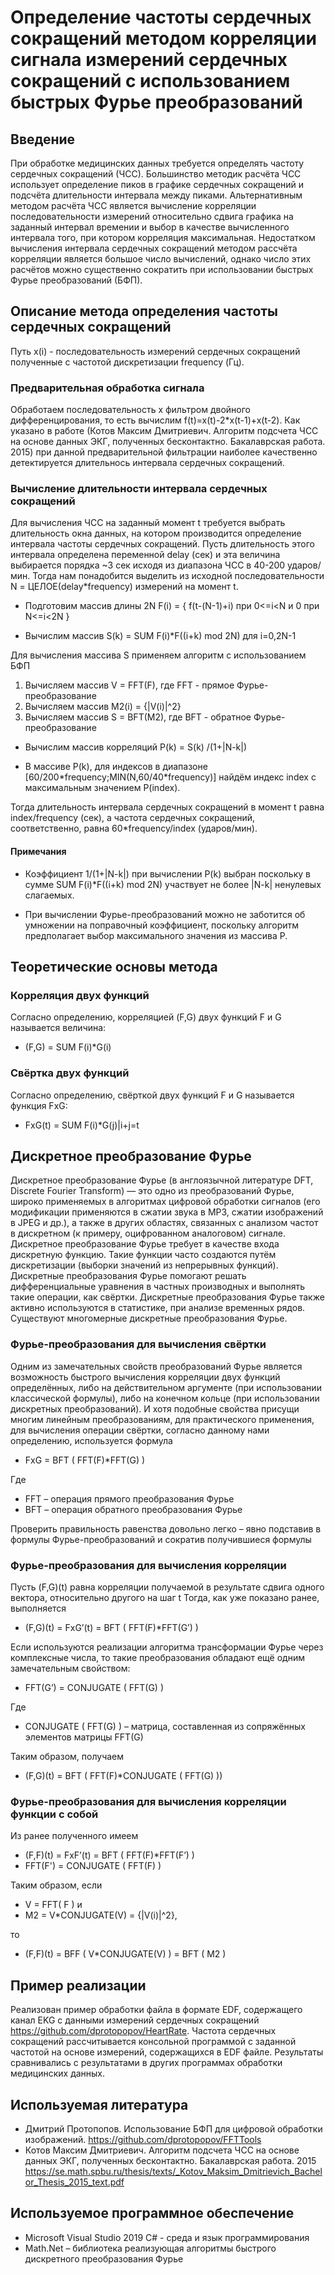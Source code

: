 # Определение частоты сердечных сокращений методом корреляции сигнала измерений сердечных сокращений с использованием быстрых Фурье преобразований 

## Введение

При обработке медицинских данных требуется определять частоту сердечных сокращений (ЧСС). Большинство методик расчёта ЧСС использует определение пиков в графике сердечных сокращений и подсчёта длительности интервала между пиками. Альтернативным методом расчёта ЧСС является вычисление корреляции последовательности измерений относительно сдвига графика на заданный интервал времении и выбор в качестве вычисленного интервала того, при котором корреляция максимальная. Недостатком вычисления интервала сердечных сокращений методом рассчёта корреляции является большое число вычислений, однако число этих расчётов можно существенно сократить при использовании быстрых Фурье преобразований (БФП).

## Описание метода определения частоты сердечных сокращений

Путь x(i) - последовательность измерений сердечных сокращений полученные с частотой дискретизации frequency (Гц).

### Предварительная обработка сигнала

Обработаем последовательность x фильтром двойного дифференцирования, то есть вычислим f(t)=x(t)-2\*x(t-1)+x(t-2).
Как указано в работе (Котов Максим Дмитриевич. Алгоритм подсчета ЧСС на основе данных ЭКГ, полученных бесконтактно. Бакалаврская работа. 2015) при данной предварительной фильтрации наиболее качественно детектируется длительнось интервала сердечных сокращений.

### Вычисление длительности интервала сердечных сокращений

Для вычисления ЧСС на заданный момент t требуется выбрать длительность окна данных, на котором производится определение интервала частоты сердечных сокращений. Пусть длительность этого интервала определена переменной delay (сек) и эта величина выбирается порядка ~3 сек исходя из диапазона ЧСС в 40-200 ударов/мин. Тогда нам понадобится выделить из исходной последовательности N = ЦЕЛОЕ(delay\*frequency) измерений на момент t.

- Подготовим массив длины 2N F(i) = { f(t-(N-1)+i) при 0<=i<N и 0 при N<=i<2N }

- Вычислим массив S(k) = SUM F(i)\*F((i+k) mod 2N) для  i=0,2N-1

Для вычисления массива S применяем алгоритм с использованием БФП

1. Вычисляем массив V = FFT(F), где FFT - прямое Фурье-преобразование
2. Вычисляем массив M2(i) = {|V(i)|^2}
3. Вычисляем массив S = BFT(M2), где BFT - обратное Фурье-преобразование

- Вычислим массив корреляций P(k) = S(k) /(1+|N-k|)

- В массиве P(k), для индексов в диапазоне \[60/200\*frequency;MIN(N,60/40\*frequency)\] найдём индекс index с максимальным значением P(index).

Тогда длительность интервала сердечных сокращений в момент t равна index/frequency (сек), а частота сердечных сокращений, соответственно, равна 60\*frequency/index (ударов/мин).

#### Примечания

- Коэффициент 1/(1+|N-k|) при вычислении P(k) выбран поскольку в сумме SUM F(i)\*F((i+k) mod 2N) участвует не более |N-k| ненулевых слагаемых.

- При вычислении Фурье-преобразований можно не заботится об умножении на поправочный коэффициент, поскольку алгоритм предполагает выбор максимального значения из массива P.

## Теоретические основы метода

### Корреляция двух функций

Согласно определению, корреляцией (F,G) двух функций F и G называется величина: 

- (F,G) = SUM F(i)\*G(i)

### Свёртка двух функций

Согласно определению, свёрткой двух функций F и G называется функция FхG:

- FхG(t) = SUM F(i)\*G(j)|i+j=t

## Дискретное преобразование Фурье

Дискретное преобразование Фурье (в англоязычной литературе DFT, Discrete Fourier Transform) — это одно из преобразований Фурье, широко применяемых в алгоритмах цифровой обработки сигналов (его модификации применяются в сжатии звука в MP3, сжатии изображений в JPEG и др.), а также в других областях, связанных с анализом частот в дискретном (к примеру, оцифрованном аналоговом) сигнале. Дискретное преобразование Фурье требует в качестве входа дискретную функцию. Такие функции часто создаются путём дискретизации (выборки значений из непрерывных функций). Дискретные преобразования Фурье помогают решать дифференциальные уравнения в частных производных и выполнять такие операции, как свёртки. Дискретные преобразования Фурье также активно используются в статистике, при анализе временных рядов. Существуют многомерные дискретные преобразования Фурье.

### Фурье-преобразования для вычисления свёртки

Одним из замечательных свойств преобразований Фурье является возможность быстрого вычисления корреляции двух функций определённых, либо на действительном аргументе (при использовании классической формулы), либо на конечном кольце (при использовании дискретных преобразований).
И хотя подобные свойства присущи многим линейным преобразованиям, для практического применения, для вычисления операции свёртки, согласно данному нами определению, используется формула

- FхG = BFT ( FFT(F)\*FFT(G) )

Где

- FFT – операция прямого преобразования Фурье
- BFT – операция обратного преобразования Фурье

Проверить правильность равенства довольно легко – явно подставив в формулы Фурье-преобразований и сократив получившиеся формулы 

### Фурье-преобразования для вычисления корреляции

Пусть (F,G)(t) равна корреляции получаемой в результате сдвига одного вектора, относительно другого на шаг t
Тогда, как уже показано ранее, выполняется 

- (F,G)(t) = FхG’(t) = BFT ( FFT(F)\*FFT(G’) )

Если используются реализации алгоритма трансформации Фурье через комплексные числа, то такие преобразования обладают ещё одним замечательным свойством:

- FFT(G’) = CONJUGATE ( FFT(G) )

Где 

- CONJUGATE ( FFT(G) ) – матрица, составленная из сопряжённых элементов матрицы FFT(G)

Таким образом, получаем

- (F,G)(t) = BFT ( FFT(F)\*CONJUGATE ( FFT(G) ))

### Фурье-преобразования для вычисления корреляции функции с собой

Из ранее полученного имеем

- (F,F)(t) = FхF’(t) = BFT ( FFT(F)\*FFT(F’) )
- FFT(F') = CONJUGATE ( FFT(F) )

Таким образом, если 

- V = FFT( F ) и 
- M2 = V\*CONJUGATE(V) = {|V(i)|^2}, 

то 

- (F,F)(t) = BFF ( V\*CONJUGATE(V) ) = BFT ( M2 )

## Пример реализации

Реализован пример обработки файла в формате EDF, содержащего канал EKG с данными измерений сердечных сокращений https://github.com/dprotopopov/HeartRate.
Частота сердечных сокращений рассчитывается консольной программой с заданной частотой на основе измерений, содержащихся в EDF файле.
Результаты сравнивались с результатами в других программах обработки медицинских данных.

## Используемая литература

- Дмитрий Протопопов. Использование БФП для цифровой обработки изображений. https://github.com/dprotopopov/FFTTools
- Котов Максим Дмитриевич. Алгоритм подсчета ЧСС на основе данных ЭКГ, полученных бесконтактно. Бакалаврская работа. 2015 https://se.math.spbu.ru/thesis/texts/_Kotov_Maksim_Dmitrievich_Bachelor_Thesis_2015_text.pdf

## Используемое программное обеспечение

- Microsoft Visual Studio 2019 C# - среда и язык программирования
- Math.Net – библиотека реализующая алгоритмы быстрого дискретного преобразования Фурье
